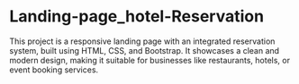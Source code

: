 # Landing-page_hotel-Reservation
This project is a responsive landing page with an integrated reservation system, built using HTML, CSS, and Bootstrap. It showcases a clean and modern design, making it suitable for businesses like restaurants, hotels, or event booking services.

